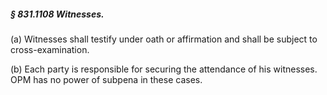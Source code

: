 ##### § 831.1108 Witnesses. #####

(a) Witnesses shall testify under oath or affirmation and shall be subject to cross-examination.

(b) Each party is responsible for securing the attendance of his witnesses. OPM has no power of subpena in these cases.